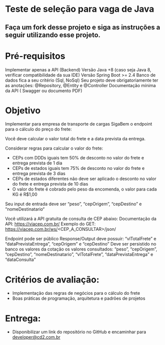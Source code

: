 # Teste de seleção para vaga de Java

## Faça um fork desse projeto e siga as instruções a seguir utilizando esse projeto.

# Pré-requisitos

Implementar apenas a API (Backend)
Versão Java +8 (caso seja Java 8, verificar compatibilidade da sua IDE)
Versão Spring Boot >= 2.4 Banco de dados fica a seu critério (Sql, NoSql)
Seu projeto deve obrigatoriamente ter as anotações: @Repository, @Entity e @Controller Documentação mínima da API (
Swagger ou documento PDF)

# Objetivo

Implementar para empresa de transporte de cargas SigaBem o endpoint para o cálculo do preço do frete:

Você deve calcular o valor total do frete e a data prevista da entrega.

Considerar regras para calcular o valor do frete:

* CEPs com DDDs iguais tem 50% de desconto no valor do frete e entrega prevista de 1 dia
* CEPs de estados iguais tem 75% de desconto no valor do frete e entrega prevista de 3 dias
* CEPs de estados diferentes não deve ser aplicado o desconto no valor do frete e entrega prevista de 10 dias
* O valor do frete é cobrado pelo peso da encomenda, o valor para cada KG é R$1,00

Seu input de entrada deve ser “peso”, “cepOrigem”, “cepDestino” e “nomeDestinatario“

Você utilizará a API gratuita de consulta de CEP abaixo:
Documentação da API: https://viacep.com.br/
Exemplo do GET: https://viacep.com.br/ws/<CEP_A_CONSULTAR>/json/

Endpoint pode ser público Response/Output deve possuir: “vlTotalFrete” e “dataPrevistaEntrega”, “cepOrigem” e
“cepDestino” Deve ser persistido no banco os valores da cotação os valores consultados: “peso”, “cepOrigem”,
“cepDestino”, “nomeDestinatario”, “vlTotalFrete”, “dataPrevistaEntrega” e “dataConsulta”

# Critérios de avaliação:

* Implementação das regras de negócios para o cálculo do frete
* Boas práticas de programação, arquitetura e padrões de projetos

# Entrega:

* Disponibilizar um link do repositório no GitHub e encaminhar para developer@cd2.com.br
